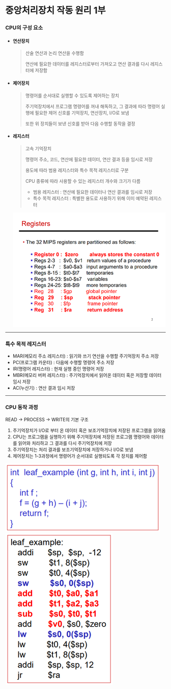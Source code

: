 # 중앙처리장치 작동 원리 1부

### CPU의 구성 요소

- #### 연산장치

  > 산술 연산과 논리 연산을 수행함
  >
  > 연산에 필요한 데이터를 레지스터로부터 가져오고 연산 결과를 다시 레지스터에 저장함

- #### 제어장치

  > 명령어를 순서대로 실행할 수 있도록 제어하는 장치
  >
  > 주기억장치에서 프로그램 명령어를 꺼내 해독하고, 그 결과에 따라 명령어 실행에 필요한 제어 신호를 기억장치, 연산장치, I/O로 보냄
  >
  > 또한 위 장치들이 보낸 신호를 받아 다음 수행할 동작을 결정

- #### 레지스터

  > 고속 기억장치
  >
  > 명령어 주소, 코드, 연산에 필요한 데이터, 연산 결과 등을 임시로 저장
  >
  > 용도에 따라 범용 레지스터와 특수 목적 레지스터로 구분
  >
  > CPU 종류에 따라 사용할 수 있는 레지스터 개수와 크기가 다름
  >
  > - 범용 레지스터 : 연산에 필요한 데이터나 연산 결과를 임시로 저장
  > - 특수 목적 레지스터 : 특별한 용도로 사용하기 위해 이미 예약된 레지스터

  <img src="중앙처리장치 작동 원리 1부.assets/image-20220310222913246.png">

---

### 특수 목적 레지스터

- MAR(메모리 주소 레지스터) : 읽기와 쓰기 연산을 수행할 주기억장치 주소 저장
- PC(프로그램 카운터) : 다음에 수행할 명령어 주소 저장
- IR(명령어 레지스터) : 현재 실행 중인 명령어 저장
- MBR(메모리 버퍼 레지스터) : 주기억장치에서 읽어온 데이터 혹은 저장할 데이터 임시 저장
- AC(누산기) : 연산 결과 임시 저장

---

### CPU 동작 과정

READ -> PROCESS -> WRITE의 기본 구조

1. 주기억장치가 I/O로 부터 온 데이터 혹은 보조기억장치에 저장된 프로그램을 읽어옴
2. CPU는 프로그램을 실행하기 위해 주기억장치에 저장된 프로그램 명령어와 데이터를 읽어와 처리하고 그 결과를 다시 주기억장치에 저장
3. 주기억장치는 처리 결과를 보조기억장치에 저장하거나 I/O로 보냄
4. 제어장치는 1-3과정에서 명령어가 순서대로 실행되도록 각 장치를 제어함

<img src="중앙처리장치 작동 원리 1부.assets/image-20220310224522431.png">

<img src="중앙처리장치 작동 원리 1부.assets/image-20220310224552601.png">